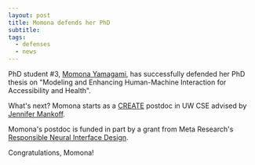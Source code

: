 ```yaml
---
layout: post
title: Momona defends her PhD
subtitle: 
tags:
  - defenses
  - news
---
```


PhD student #3, [Momona Yamagami](https://momona-yamagami.github.io/), has successfully defended her PhD thesis on "Modeling and Enhancing Human-Machine Interaction for Accessibility and Health".

What's next?  Momona starts as a [CREATE](https://create.uw.edu/) postdoc in UW CSE advised by [Jennifer Mankoff](https://make4all.org/portfolio/jennifer-mankoff/).

Momona's postdoc is funded in part by a grant from Meta Research's [Responsible Neural Interface Design](https://research.facebook.com/blog/2021/09/announcing-the-winners-of-the-2021-engineering-approaches-to-responsible-neural-interface-design-request-for-proposals/).

Congratulations, Momona!


